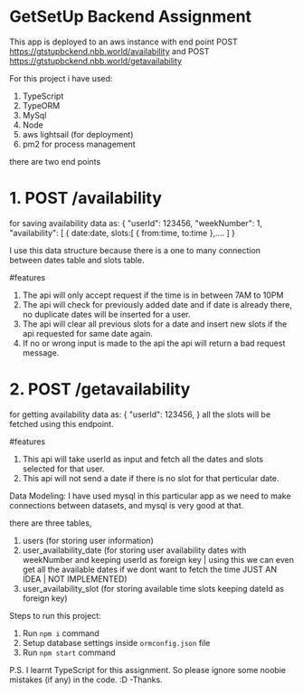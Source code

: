 # GetSetUp Backend Assignment

This app is deployed to an aws instance with end point POST https://gtstupbckend.nbb.world/availability and POST https://gtstupbckend.nbb.world/getavailability

For this project i have used:
1. TypeScript
2. TypeORM
3. MySql
4. Node
5. aws lightsail (for deployment)
6. pm2 for process management

there are two end points 
# 1. POST /availability
for saving availability data as:
{
  "userId": 123456,
  "weekNumber": 1,
  "availability": [
    {
      date:date,
      slots:[
      {
        from:time,
        to:time
      },....
  ]
}

I use this data structure because there is a one to many connection between dates table and slots table.

#features
1. The api will only accept request if the time is in between 7AM to 10PM
2. The api will check for previously added date and if date is already there, no duplicate dates will be inserted for a user.
3. The api will clear all previous slots for a date and insert new slots if the api requested for same date again.
4. If no or wrong input is made to the api the api will return a bad request message. 

# 2. POST  /getavailability
for getting availability data as:
{
  "userId": 123456,
}
all the slots will be fetched using this endpoint.

#features
1. This api will take userId as input and fetch all the dates and slots selected for that user.
2. This api will not send a date if there is no slot for that perticular date.

Data Modeling:
I have used mysql in this particular app as we need to make connections between datasets, and mysql is very good at that.

there are three tables,
1. users (for storing user information)
2. user_availability_date (for storing user availability dates with weekNumber and keeping userId as foreign key | using this we can even get all the available dates if we dont want to fetch the time JUST AN IDEA | NOT IMPLEMENTED)
3. user_availability_slot (for storing available time slots keeping dateId as foreign key)

Steps to run this project:

1. Run `npm i` command
2. Setup database settings inside `ormconfig.json` file
3. Run `npm start` command

P.S. I learnt TypeScript for this assignment. So please ignore some noobie mistakes (if any) in the code. :D -Thanks.
